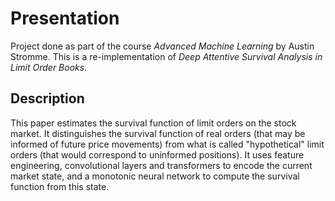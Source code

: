 # Presentation

Project done as part of the course *Advanced Machine Learning* by Austin Stromme.
This is a re-implementation of *Deep Attentive Survival Analysis in Limit Order Books*.

## Description

This paper estimates the survival function of limit orders on the stock market.
It distinguishes the survival function of real orders (that may be informed of future price movements) from what is called "hypothetical" limit orders (that would correspond to uninformed positions).
It uses feature engineering, convolutional layers and transformers to encode the current market state, and a monotonic neural network to compute the survival function from this state.
